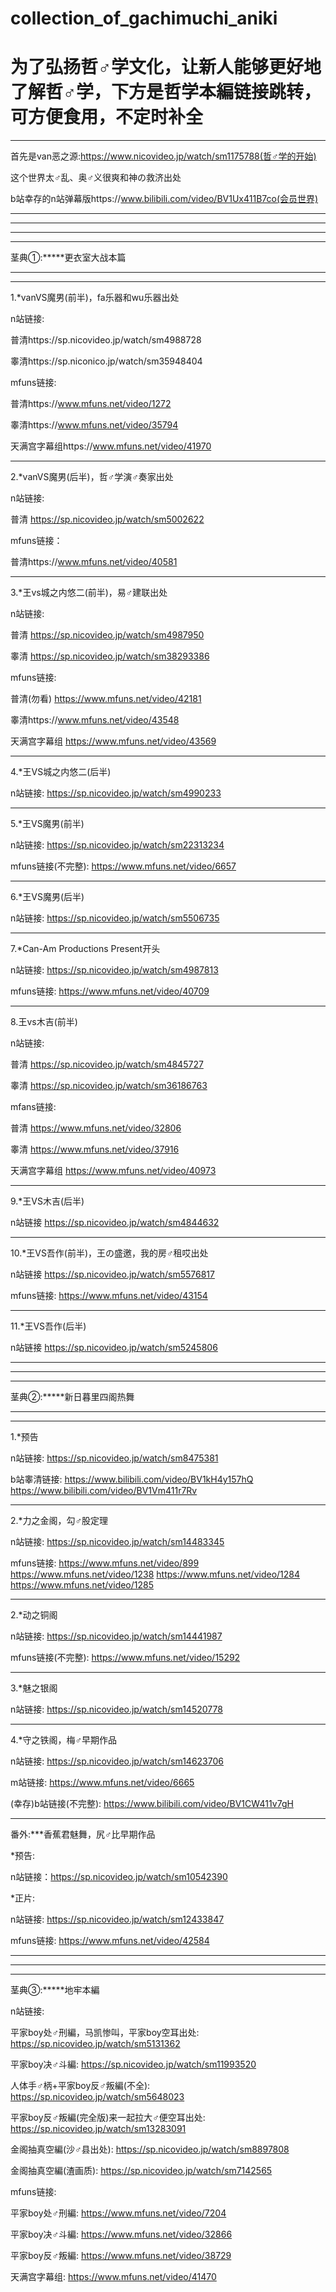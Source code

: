 # collection_of_gachimuchi_aniki
# 为了弘扬哲♂学文化，让新人能够更好地了解哲♂学，下方是哲学本編链接跳转，可方便食用，不定时补全
___________
首先是van恶之源:https://www.nicovideo.jp/watch/sm1175788(哲♂学的开始)

这个世界太♂乱、奥♂义很爽和神の救济出处

b站幸存的n站弹幕版https://www.bilibili.com/video/BV1Ux411B7co(会员世界)
___________
_______
_______
_______
茎典①:*****更衣室大战本篇
______
______
1.*vanVS魔男(前半)，fa乐器和wu乐器出处

n站链接:

普清https://sp.nicovideo.jp/watch/sm4988728

睾清https://sp.niconico.jp/watch/sm35948404

mfuns链接:

普清https://www.mfuns.net/video/1272

睾清https://www.mfuns.net/video/35794

天满宫字幕组https://www.mfuns.net/video/41970
_______
2.*vanVS魔男(后半)，哲♂学演♂奏家出处

n站链接:

普清
https://sp.nicovideo.jp/watch/sm5002622

mfuns链接：

普清https://www.mfuns.net/video/40581
_______
3.*王vs城之内悠二(前半)，易♂建联出处

n站链接:

普清
https://sp.nicovideo.jp/watch/sm4987950

睾清
https://sp.nicovideo.jp/watch/sm38293386

mfuns链接:

普清(勿看)
https://www.mfuns.net/video/42181

睾清https://www.mfuns.net/video/43548

天满宫字幕组
https://www.mfuns.net/video/43569
______
4.*王VS城之内悠二(后半)

n站链接:
https://sp.nicovideo.jp/watch/sm4990233
_______
5.*王VS魔男(前半)

n站链接:
https://sp.nicovideo.jp/watch/sm22313234

mfuns链接(不完整):
https://www.mfuns.net/video/6657
_______
6.*王VS魔男(后半)

n站链接:
https://sp.nicovideo.jp/watch/sm5506735
________
7.*Can-Am Productions Present开头

n站链接:
https://sp.nicovideo.jp/watch/sm4987813

mfuns链接:
https://www.mfuns.net/video/40709
________
8.王vs木吉(前半)

n站链接:

普清
https://sp.nicovideo.jp/watch/sm4845727

睾清
https://sp.nicovideo.jp/watch/sm36186763

mfans链接:

普清
https://www.mfuns.net/video/32806

睾清
https://www.mfuns.net/video/37916

天满宫字幕组
https://www.mfuns.net/video/40973
______
9.*王VS木吉(后半)

n站链接
https://sp.nicovideo.jp/watch/sm4844632
_______
10.*王VS吾作(前半)，王の盛邀，我的房♂租哎出处

n站链接
https://sp.nicovideo.jp/watch/sm5576817

mfuns链接:
https://www.mfuns.net/video/43154
________
11.*王VS吾作(后半)

n站链接
https://sp.nicovideo.jp/watch/sm5245806
________
________
________
茎典②:*****新日暮里四阁热舞
________
________
1.*预告

n站链接:
https://sp.nicovideo.jp/watch/sm8475381

b站睾清链接:
https://www.bilibili.com/video/BV1kH4y157hQ
https://www.bilibili.com/video/BV1Vm411r7Rv
________
2.*力之金阁，勾♂股定理

n站链接:
https://sp.nicovideo.jp/watch/sm14483345

mfuns链接:
https://www.mfuns.net/video/899
https://www.mfuns.net/video/1238
https://www.mfuns.net/video/1284
https://www.mfuns.net/video/1285
________
2.*动之铜阁

n站链接:
https://sp.nicovideo.jp/watch/sm14441987

mfuns链接(不完整):
https://www.mfuns.net/video/15292
________
3.*魅之银阁

n站链接:
https://sp.nicovideo.jp/watch/sm14520778
_________
4.*守之铁阁，梅♂早期作品

n站链接:
https://sp.nicovideo.jp/watch/sm14623706

m站链接:
https://www.mfuns.net/video/6665

(幸存)b站链接(不完整):
https://www.bilibili.com/video/BV1CW411v7gH
_______
番外:***香蕉君魅舞，尻♂比早期作品

*预告:

n站链接：https://sp.nicovideo.jp/watch/sm10542390

*正片:

n站链接:
https://sp.nicovideo.jp/watch/sm12433847

mfuns链接:
https://www.mfuns.net/video/42584
______
______
______
茎典③:*****地牢本編

n站链接:

平家boy处♂刑編，马凯惨叫，平家boy空耳出处:
https://sp.nicovideo.jp/watch/sm5131362

平家boy决♂斗編:
https://sp.nicovideo.jp/watch/sm11993520

人体手♂柄+平家boy反♂叛編(不全):
https://sp.nicovideo.jp/watch/sm5648023

平家boy反♂叛編(完全版)来一起拉大♂便空耳出处:
https://sp.nicovideo.jp/watch/sm13283091

金阁抽真空編(沙♂县出处):
https://sp.nicovideo.jp/watch/sm8897808

金阁抽真空編(渣画质):
https://sp.nicovideo.jp/watch/sm7142565

mfuns链接:

平家boy处♂刑編:
https://www.mfuns.net/video/7204

平家boy决♂斗編:
https://www.mfuns.net/video/32866

平家boy反♂叛編:
https://www.mfuns.net/video/38729

天满宫字幕组:
https://www.mfuns.net/video/41470